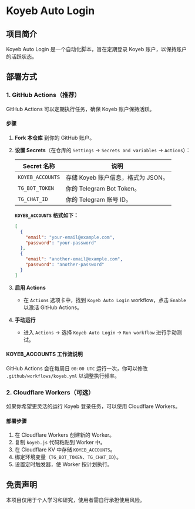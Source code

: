 # Koyeb Auto Login

## 项目简介

Koyeb Auto Login 是一个自动化脚本，旨在定期登录 Koyeb 账户，以保持账户的活跃状态。

## 部署方式

### 1. GitHub Actions（推荐）

GitHub Actions 可以定期执行任务，确保 Koyeb 账户保持活跃。

#### **步骤**

1. **Fork 本仓库** 到你的 GitHub 账户。

2. **设置 Secrets**（在仓库的 `Settings` → `Secrets and variables` → `Actions`）：

   | Secret 名称        | 说明                      |
   | ---------------- | ----------------------- |
   | `KOYEB_ACCOUNTS` | 存储 Koyeb 账户信息，格式为 JSON。 |
   | `TG_BOT_TOKEN`   | 你的 Telegram Bot Token。  |
   | `TG_CHAT_ID`     | 你的 Telegram 账号 ID。      |

   **`KOYEB_ACCOUNTS` 格式如下：**
   
   ```json
   [
     {
       "email": "your-email@example.com",
       "password": "your-password"
     },
     {
       "email": "another-email@example.com",
       "password": "another-password"
     }
   ]
   ```

3. **启用 Actions**

   - 在 `Actions` 选项卡中，找到 `Koyeb Auto Login` workflow，点击 `Enable` 以激活 GitHub Actions。

4. **手动运行**

   - 进入 `Actions` → 选择 `Koyeb Auto Login` → `Run workflow` 进行手动测试。

#### **KOYEB\_ACCOUNTS 工作流说明**

GitHub Actions 会在每周日 `00:00 UTC` 运行一次，你可以修改 `.github/workflows/koyeb.yml` 以调整执行频率。

### 2. Cloudflare Workers（可选）

如果你希望更灵活的运行 Koyeb 登录任务，可以使用 Cloudflare Workers。

#### **部署步骤**

1. 在 Cloudflare Workers 创建新的 Worker。
2. 复制 `koyeb.js` 代码粘贴到 Worker 中。
3. 在 Cloudflare KV 中存储 `KOYEB_ACCOUNTS`。
4. 绑定环境变量（`TG_BOT_TOKEN`、`TG_CHAT_ID`）。
5. 设置定时触发器，使 Worker 按计划执行。

## 免责声明

本项目仅用于个人学习和研究，使用者需自行承担使用风险。

